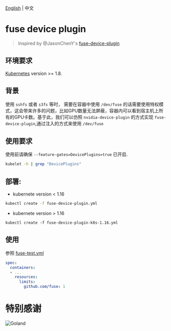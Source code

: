 [English](README.md) | 中文

# fuse device plugin

> Inspired by @JasonChenY's [fuse-device-plugin](https://github.com/JasonChenY/fuse-device-plugin)

## 环境要求

[Kubernetes](https://github.com/kubernetes/community/blob/master/contributors/design-proposals/resource-management/device-plugin.md) version >= 1.8.

## 背景

使用 `sshfs` 或者 `s3fs` 等时， 需要在容器中使用 `/dev/fuse` 的话需要使用特权模式，这会带来许多的问题，比如GPU数量无法屏蔽，容器内可以看到宿主机上所有的GPU卡数。基于此，我们可以仿照 `nvidia-device-plugin` 的方式实现 `fuse-device-plugin`,通过注入的方式来使用 `/dev/fuse`

## 使用要求

使用前请确保 `--feature-gates=DevicePlugins=true` 已开启.

```bash
kubelet -h | grep "DevicePlugins"
```

## 部署:

* kubernete version < 1.16

```bash
kubectl create -f fuse-device-plugin.yml
```

* kubernete version > 1.16

```
kubectl create -f fuse-device-plugin-k8s-1.16.yml
```

## 使用

参照 [fuse-test.yml](fuse-test.yml)

```yaml
spec: 
  containers:
  - ...
    resources:
      limits:
        github.com/fuse: 1
```

# 特别感谢

![Goland](https://blog.jetbrains.com/wp-content/uploads/2019/01/goland_icon.svg)
